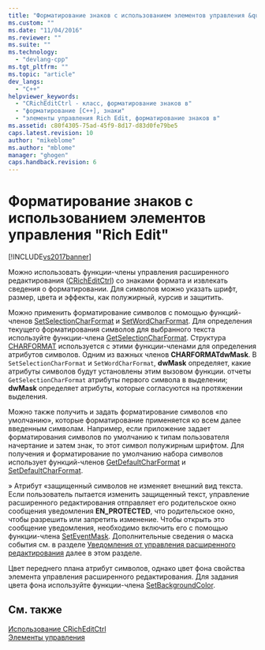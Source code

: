 ```yaml
---
title: "Форматирование знаков с использованием элементов управления &quot;Rich Edit&quot; | Microsoft Docs"
ms.custom: ""
ms.date: "11/04/2016"
ms.reviewer: ""
ms.suite: ""
ms.technology: 
  - "devlang-cpp"
ms.tgt_pltfrm: ""
ms.topic: "article"
dev_langs: 
  - "C++"
helpviewer_keywords: 
  - "CRichEditCtrl - класс, форматирование знаков в"
  - "форматирование [C++], знаки"
  - "элементы управления Rich Edit, форматирование знаков в"
ms.assetid: c80f4305-75ad-45f9-8d17-d83d0fe79be5
caps.latest.revision: 10
author: "mikeblome"
ms.author: "mblome"
manager: "ghogen"
caps.handback.revision: 6
---
```

# Форматирование знаков с использованием элементов управления &quot;Rich Edit&quot;
[!INCLUDE[vs2017banner](../assembler/inline/includes/vs2017banner.md)]

Можно использовать функции\-члены управления расширенного редактирования \([CRichEditCtrl](../Topic/CRichEditCtrl%20Class.md)\) со знаками формата и извлекать сведения о форматировании.  Для символов можно указать шрифт, размер, цвета и эффекты, как полужирный, курсив и защитить.  
  
 Можно применить форматирование символов с помощью функций\-членов [SetSelectionCharFormat](../Topic/CRichEditCtrl::SetSelectionCharFormat.md) и [SetWordCharFormat](../Topic/CRichEditCtrl::SetWordCharFormat.md).  Для определения текущего форматирования символов для выбранного текста используйте функции\-члена [GetSelectionCharFormat](../Topic/CRichEditCtrl::GetSelectionCharFormat.md).  Структура [CHARFORMAT](http://msdn.microsoft.com/library/windows/desktop/bb787881) используется с этими функции\-членами для определения атрибутов символов.  Одним из важных членов **CHARFORMATdwMask**.  В `SetSelectionCharFormat` и `SetWordCharFormat`, **dwMask** определяет, какие атрибуты символов будут установлены этим вызовом функции.  отчеты `GetSelectionCharFormat` атрибуты первого символа в выделении; **dwMask** определяет атрибуты, которые согласуются на протяжении выделения.  
  
 Можно также получить и задать форматирование символов «по умолчанию», которые форматирование применяется ко всем далее введенным символам.  Например, если приложение задает форматирования символов по умолчанию к типам пользователя начертание и затем знак, то этот символ полужирным шрифтом.  Для получения и форматирование по умолчанию набора символов использует функций\-членов [GetDefaultCharFormat](../Topic/CRichEditCtrl::GetDefaultCharFormat.md) и [SetDefaultCharFormat](../Topic/CRichEditCtrl::SetDefaultCharFormat.md).  
  
 » Атрибут «защищенный символов не изменяет внешний вид текста.  Если пользователь пытается изменить защищенный текст, управление расширенного редактирования отправляет его родительское окно сообщения уведомления **EN\_PROTECTED**, что родительское окно, чтобы разрешить или запретить изменение.  Чтобы открыть это сообщение уведомления, необходимо включить его с помощью функции\-члена [SetEventMask](../Topic/CRichEditCtrl::SetEventMask.md).  Дополнительные сведения о маска события см. в разделе [Уведомления от управления расширенного редактирования](../mfc/notifications-from-a-rich-edit-control.md) далее в этом разделе.  
  
 Цвет переднего плана атрибут символов, однако цвет фона свойства элемента управления расширенного редактирования.  Для задания цвета фона используйте функции\-члена [SetBackgroundColor](../Topic/CRichEditCtrl::SetBackgroundColor.md).  
  
## См. также  
 [Использование CRichEditCtrl](../mfc/using-cricheditctrl.md)   
 [Элементы управления](../mfc/controls-mfc.md)
